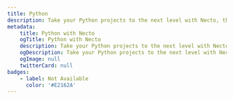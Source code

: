 ```yaml
---
title: Python
description: Take your Python projects to the next level with Necto, the versatile utility toolkit designed to enhance your development experience.
metadata: 
    title: Python with Necto
    ogTitle: Python with Necto
    description: Take your Python projects to the next level with Necto, the versatile utility toolkit designed to enhance your development experience.
    ogDescription: Take your Python projects to the next level with Necto, the versatile utility toolkit designed to enhance your development experience.
    ogImage: null
    twitterCard: null
badges: 
    - label: Not Available
      color: '#E2162A'
---
```

